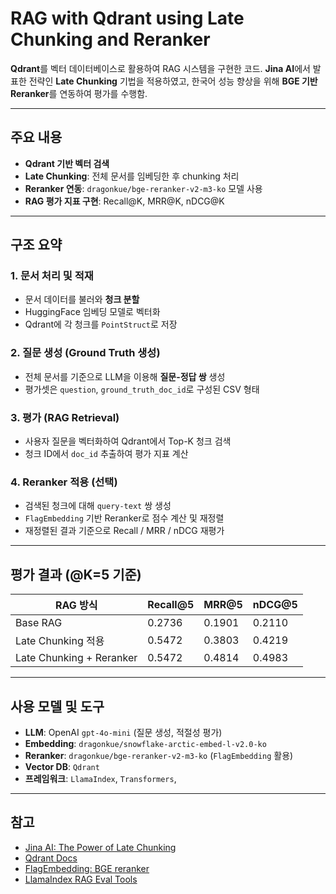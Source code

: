 # RAG with Qdrant using Late Chunking and Reranker

**Qdrant**를 벡터 데이터베이스로 활용하여 RAG 시스템을 구현한 코드. **Jina AI**에서 발표한 전략인 **Late Chunking** 기법을 적용하였고, 한국어 성능 향상을 위해 **BGE 기반 Reranker**를 연동하여 평가를 수행함.

---

## 주요 내용

- **Qdrant 기반 벡터 검색**
- **Late Chunking**: 전체 문서를 임베딩한 후 chunking 처리
- **Reranker 연동**: `dragonkue/bge-reranker-v2-m3-ko` 모델 사용
- **RAG 평가 지표 구현**: Recall\@K, MRR\@K, nDCG\@K

---

## 구조 요약

### 1. 문서 처리 및 적재

- 문서 데이터를 불러와 **청크 분할**
- HuggingFace 임베딩 모델로 벡터화
- Qdrant에 각 청크를 `PointStruct`로 저장

### 2. 질문 생성 (Ground Truth 생성)

- 전체 문서를 기준으로 LLM을 이용해 **질문-정답 쌍** 생성
- 평가셋은 `question`, `ground_truth_doc_id`로 구성된 CSV 형태

### 3. 평가 (RAG Retrieval)

- 사용자 질문을 벡터화하여 Qdrant에서 Top-K 청크 검색
- 청크 ID에서 `doc_id` 추출하여 평가 지표 계산

### 4. Reranker 적용 (선택)

- 검색된 청크에 대해 `query-text` 쌍 생성
- `FlagEmbedding` 기반 Reranker로 점수 계산 및 재정렬
- 재정렬된 결과 기준으로 Recall / MRR / nDCG 재평가

---

## 평가 결과 (@K=5 기준)

| RAG 방식                   | Recall\@5 | MRR\@5 | nDCG\@5 |
| ------------------------ | --------- | ------ | ------- |
| Base RAG                 | 0.2736    | 0.1901 | 0.2110  |
| Late Chunking 적용         | 0.5472    | 0.3803 | 0.4219  |
| Late Chunking + Reranker | 0.5472    | 0.4814 | 0.4983  |


---

## 사용 모델 및 도구

- **LLM**: OpenAI `gpt-4o-mini` (질문 생성, 적절성 평가)
- **Embedding**: `dragonkue/snowflake-arctic-embed-l-v2.0-ko`
- **Reranker**: `dragonkue/bge-reranker-v2-m3-ko` (`FlagEmbedding` 활용)
- **Vector DB**: `Qdrant`
- **프레임워크**: `LlamaIndex`, `Transformers`,


---

## 참고

- [Jina AI: The Power of Late Chunking](https://github.com/jina-ai/late-chunking)
- [Qdrant Docs](https://qdrant.tech/documentation/)
- [FlagEmbedding: BGE reranker](https://github.com/FlagOpen/FlagEmbedding)
- [LlamaIndex RAG Eval Tools](https://docs.llamaindex.ai/en/stable/examples/eval/)


